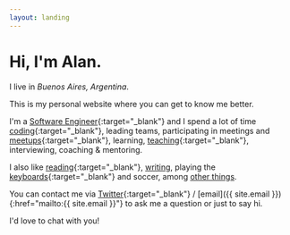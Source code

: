 ```yaml
---
layout: landing
---
```


# Hi, I'm Alan.

I live in _Buenos Aires, Argentina_.

This is my personal website where you can get to know me better.

I'm a [Software Engineer][Linkedin]{:target="_blank"} and I spend a lot of time [coding][Github]{:target="_blank"}, leading teams, participating in meetings and [meetups][Meetup]{:target="_blank"}, learning, [teaching][frontend-training]{:target="_blank"}, interviewing, coaching &amp; mentoring.

I also like [reading][Goodreads]{:target="_blank"}, [writing][blog], playing the [keyboards][SoundCloud]{:target="_blank"} and soccer, among [other things][about-me].

You can contact me via [Twitter]{:target="_blank"} / [email]({{ site.email }}){:href="mailto:{{ site.email }}"} to ask me a question or just to say hi.

I'd love to chat with you!

[Linkedin]: https://www.linkedin.com/in/aaccurso
[Github]: http://github.com/aaccurso
[Meetup]: https://www.meetup.com/members/139833012
[frontend-training]: https://github.com/Graion/frontend-training
[Goodreads]: https://www.goodreads.com/user/show/31983601-alan-accurso
[Twitter]: https://twitter.com/aaaccurso
[SoundCloud]: https://soundcloud.com/alan-accurso
[about-me]: /about-me
[blog]: /blog
